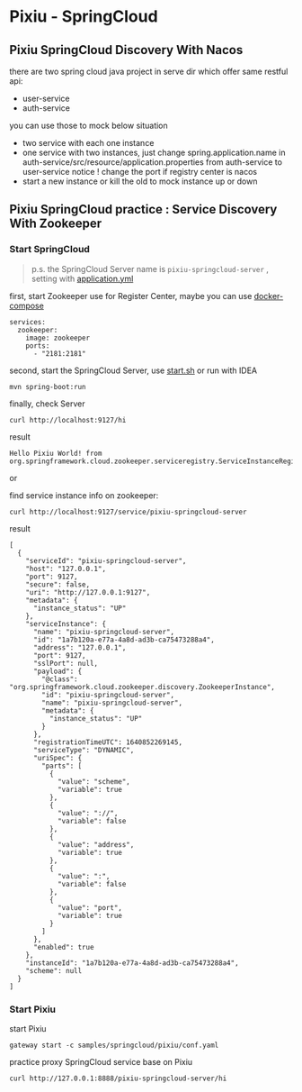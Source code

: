 
# Pixiu - SpringCloud

## Pixiu SpringCloud Discovery With Nacos

there are two spring cloud java project in serve dir which offer same restful api:
- user-service
- auth-service

you can use those to mock below situation
- two service with each one instance
- one service with two instances, just change spring.application.name in  auth-service/src/resource/application.properties from auth-service to user-service notice ! change the port if registry center is nacos
- start a new instance or kill the old to mock instance up or down

## Pixiu SpringCloud practice : Service Discovery With Zookeeper

### Start SpringCloud 

> p.s. the SpringCloud Server name is `pixiu-springcloud-server` , setting with [application.yml](src/main/resources/application.yml)

first, start Zookeeper use for Register Center, maybe you can use [docker-compose](docker-compose.yml)

```shell
services:
  zookeeper:
    image: zookeeper
    ports:
      - "2181:2181"
```

second, start the SpringCloud Server, use [start.sh](start.sh) or run with IDEA 

```shell
mvn spring-boot:run
```

finally, check Server
```shell
curl http://localhost:9127/hi
```
result
```shell
Hello Pixiu World! from org.springframework.cloud.zookeeper.serviceregistry.ServiceInstanceRegistration@63a45760
```
or

find service instance info on zookeeper:
```shell
curl http://localhost:9127/service/pixiu-springcloud-server
```

result
```shell
[
  {
    "serviceId": "pixiu-springcloud-server",
    "host": "127.0.0.1",
    "port": 9127,
    "secure": false,
    "uri": "http://127.0.0.1:9127",
    "metadata": {
      "instance_status": "UP"
    },
    "serviceInstance": {
      "name": "pixiu-springcloud-server",
      "id": "1a7b120a-e77a-4a8d-ad3b-ca75473288a4",
      "address": "127.0.0.1",
      "port": 9127,
      "sslPort": null,
      "payload": {
        "@class": "org.springframework.cloud.zookeeper.discovery.ZookeeperInstance",
        "id": "pixiu-springcloud-server",
        "name": "pixiu-springcloud-server",
        "metadata": {
          "instance_status": "UP"
        }
      },
      "registrationTimeUTC": 1640852269145,
      "serviceType": "DYNAMIC",
      "uriSpec": {
        "parts": [
          {
            "value": "scheme",
            "variable": true
          },
          {
            "value": "://",
            "variable": false
          },
          {
            "value": "address",
            "variable": true
          },
          {
            "value": ":",
            "variable": false
          },
          {
            "value": "port",
            "variable": true
          }
        ]
      },
      "enabled": true
    },
    "instanceId": "1a7b120a-e77a-4a8d-ad3b-ca75473288a4",
    "scheme": null
  }
]
```


### Start Pixiu

start Pixiu 
```shell
gateway start -c samples/springcloud/pixiu/conf.yaml
```

practice  proxy SpringCloud service base on Pixiu
```shell
curl http://127.0.0.1:8888/pixiu-springcloud-server/hi
```
